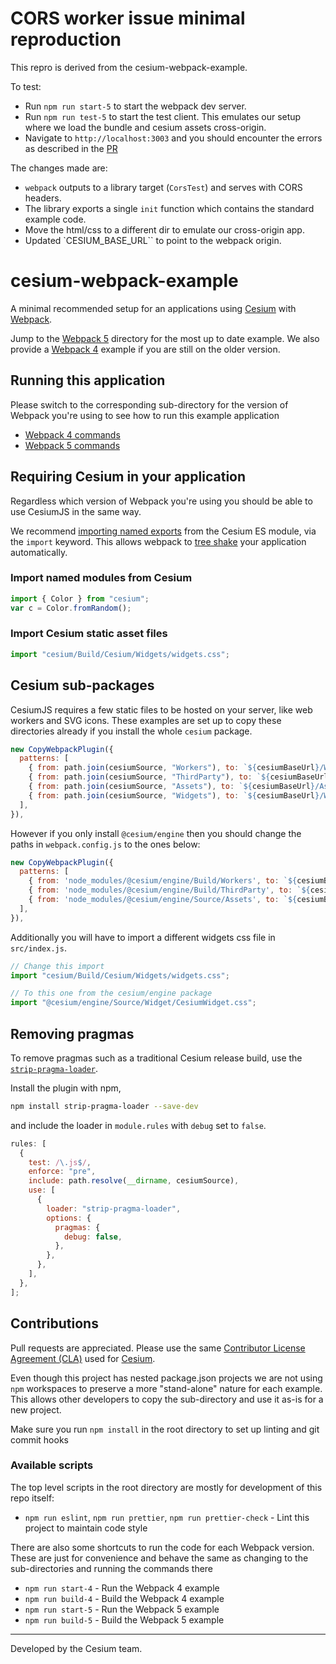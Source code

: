 # CORS worker issue minimal reproduction

This repro is derived from the cesium-webpack-example.


To test:
- Run `npm run start-5` to start the webpack dev server.
- Run `npm run test-5` to start the test client. This emulates our setup where we load the bundle and cesium assets cross-origin.
- Navigate to `http://localhost:3003` and you should encounter the errors as described in the [PR](https://github.com/CesiumGS/cesium/pull/11833)

The changes made are:
- `webpack` outputs to a library target (`CorsTest`) and serves with CORS headers.
- The library exports a single `init` function which contains the standard example code.
- Move the html/css to a different dir to emulate our cross-origin app.
- Updated `CESIUM_BASE_URL`` to point to the webpack origin.

# cesium-webpack-example

A minimal recommended setup for an applications using [Cesium](https://cesium.com) with [Webpack](https://webpack.js.org/).

Jump to the [Webpack 5](./webpack-5/) directory for the most up to date example. We also provide a [Webpack 4](./webpack-4/) example if you are still on the older version.

## Running this application

Please switch to the corresponding sub-directory for the version of Webpack you're using to see how to run this example application

- [Webpack 4 commands](./webpack-4/README.md#running-this-application)
- [Webpack 5 commands](./webpack-5/README.md#running-this-application)

## Requiring Cesium in your application

Regardless which version of Webpack you're using you should be able to use CesiumJS in the same way.

We recommend [importing named exports](https://developer.mozilla.org/en-US/docs/Web/JavaScript/Reference/Statements/import) from the Cesium ES module, via the `import` keyword. This allows webpack to [tree shake](https://webpack.js.org/guides/tree-shaking/) your application automatically.

### Import named modules from Cesium

```js
import { Color } from "cesium";
var c = Color.fromRandom();
```

### Import Cesium static asset files

```js
import "cesium/Build/Cesium/Widgets/widgets.css";
```

## Cesium sub-packages

CesiumJS requires a few static files to be hosted on your server, like web workers and SVG icons. These examples are set up to copy these directories already if you install the whole `cesium` package.

```js
new CopyWebpackPlugin({
  patterns: [
    { from: path.join(cesiumSource, "Workers"), to: `${cesiumBaseUrl}/Workers`, },
    { from: path.join(cesiumSource, "ThirdParty"), to: `${cesiumBaseUrl}/ThirdParty`, },
    { from: path.join(cesiumSource, "Assets"), to: `${cesiumBaseUrl}/Assets`, },
    { from: path.join(cesiumSource, "Widgets"), to: `${cesiumBaseUrl}/Widgets`, },
  ],
}),
```

However if you only install `@cesium/engine` then you should change the paths in `webpack.config.js` to the ones below:

```js
new CopyWebpackPlugin({
  patterns: [
    { from: 'node_modules/@cesium/engine/Build/Workers', to: `${cesiumBaseUrl}/Workers` },
    { from: 'node_modules/@cesium/engine/Build/ThirdParty', to: `${cesiumBaseUrl}/ThirdParty` },
    { from: 'node_modules/@cesium/engine/Source/Assets', to: `${cesiumBaseUrl}/Assets` },
  ],
}),
```

Additionally you will have to import a different widgets css file in `src/index.js`.

```js
// Change this import
import "cesium/Build/Cesium/Widgets/widgets.css";

// To this one from the cesium/engine package
import "@cesium/engine/Source/Widget/CesiumWidget.css";
```

## Removing pragmas

To remove pragmas such as a traditional Cesium release build, use the [`strip-pragma-loader`](https://www.npmjs.com/package/strip-pragma-loader).

Install the plugin with npm,

```sh
npm install strip-pragma-loader --save-dev
```

and include the loader in `module.rules` with `debug` set to `false`.

```js
rules: [
  {
    test: /\.js$/,
    enforce: "pre",
    include: path.resolve(__dirname, cesiumSource),
    use: [
      {
        loader: "strip-pragma-loader",
        options: {
          pragmas: {
            debug: false,
          },
        },
      },
    ],
  },
];
```

## Contributions

Pull requests are appreciated. Please use the same [Contributor License Agreement (CLA)](https://github.com/CesiumGS/cesium/blob/master/CONTRIBUTING.md) used for [Cesium](https://cesium.com/).

Even though this project has nested package.json projects we are not using `npm` workspaces to preserve a more "stand-alone" nature for each example. This allows other developers to copy the sub-directory and use it as-is for a new project.

Make sure you run `npm install` in the root directory to set up linting and git commit hooks

### Available scripts

The top level scripts in the root directory are mostly for development of this repo itself:

- `npm run eslint`, `npm run prettier`, `npm run prettier-check` - Lint this project to maintain code style

There are also some shortcuts to run the code for each Webpack version. These are just for convenience and behave the same as changing to the sub-directories and running the commands there

- `npm run start-4` - Run the Webpack 4 example
- `npm run build-4` - Build the Webpack 4 example
- `npm run start-5` - Run the Webpack 5 example
- `npm run build-5` - Build the Webpack 5 example

---

Developed by the Cesium team.
